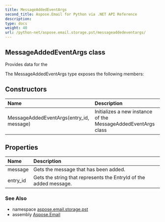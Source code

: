 ```yaml
---
title: MessageAddedEventArgs
second_title: Aspose.Email for Python via .NET API Reference
description: 
type: docs
weight: 40
url: /python-net/aspose.email.storage.pst/messageaddedeventargs/
---
```


## MessageAddedEventArgs class

Provides data for the

The MessageAddedEventArgs type exposes the following members:
## Constructors
| Name | Description |
| :- | :- |
|MessageAddedEventArgs(entry_id, message)|Initializes a new instance of the MessageAddedEventArgs class|
## Properties
| Name | Description |
| :- | :- |
|message|Gets the message that has been added.|
|entry_id|Gets the string that represents the EntryId of the added message.|

### See Also

* namespace [aspose.email.storage.pst](/email/python-net/aspose.email.storage.pst/)
* assembly [Aspose.Email](/email/python-net/)

